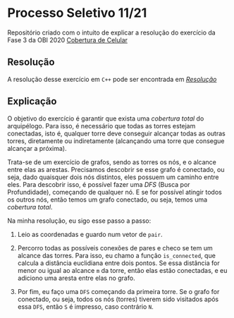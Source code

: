 # Processo Seletivo 11/21

Repositório criado com o intuito de explicar a resolução do exercício da Fase 3 da OBI 2020 [Cobertura de Celular](https://olimpiada.ic.unicamp.br/pratique/pj/2020/f3/celular/)

## Resolução

A resolução desse exercício em `C++` pode ser encontrada em [_Resolução_](exercicio.cpp)

## Explicação

O objetivo do exercício é garantir que exista uma _cobertura total_ do arquipélogo. Para isso, é necessário que todas as torres estejam conectadas, isto é, qualquer torre deve conseguir alcançar todas as outras torres, diretamente ou indiretamente (alcançando uma torre que consegue alcançar a próxima).

Trata-se de um exercício de grafos, sendo as torres os nós, e o alcance entre elas as arestas. Precisamos descobrir se esse grafo é conectado, ou seja, dado quaisquer dois nós distintos, eles possuem um caminho entre eles. Para descobrir isso, é possível fazer uma _DFS_ (Busca por Profundidade), começando de qualquer nó. E se for possível atingir todos os outros nós, então temos um grafo conectado, ou seja, temos uma _cobertura total_.

Na minha resolução, eu sigo esse passo a passo:

1. Leio as coordenadas e guardo num vetor de `pair`.

2. Percorro todas as possíveis conexões de pares e checo se tem um alcance das torres. Para isso, eu chamo a função `is_connected`, que calcula a distância euclidiana entre dois pontos. Se essa distância for menor ou igual ao alcance `m` da torre, então elas estão conectadas, e eu adiciono uma aresta entre elas no grafo.

3. Por fim, eu faço uma `DFS` começando da primeira torre. Se o grafo for conectado, ou seja, todos os nós (torres) tiverem sido visitados após essa `DFS`, então `S` é impresso, caso contrário `N`.



